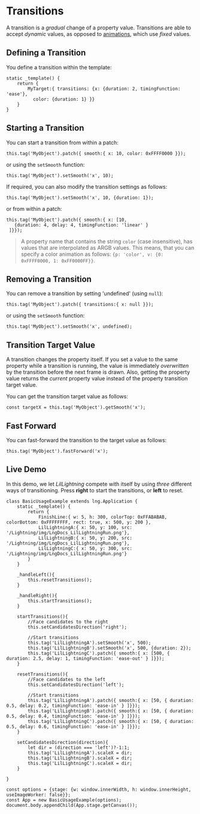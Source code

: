 # Transitions


A transition is a *gradual* change of a property value. Transitions are able to accept *dynamic* values, as opposed to [animations](../Animations/index.md), which use *fixed* values.

## Defining a Transition


You define a transition within the template:


```
static _template() {
    return {
        MyTarget:{ transitions: {x: {duration: 2, timingFunction: 'ease'},
          color: {duration: 1} }}
    }
}
```

## Starting a Transition


You can start a transition from within a patch:


```
this.tag('MyObject').patch({ smooth:{ x: 10, color: 0xFFFF0000 }});
```


or using the `setSmooth` function:


```
this.tag('MyObject').setSmooth('x', 10);
```


If required, you can also modify the transition settings as follows:


```
this.tag('MyObject').setSmooth('x', 10, {duration: 1});
```


or from within a patch:


```
this.tag('MyObject').patch({ smooth:{ x: [10, 
   {duration: 4, delay: 4, timingFunction: 'linear' }
 ]}});
```

> A property name that contains the string `color` (case insensitive), has values that are interpolated as ARGB values. This means,
that you can specify a color animation as follows:
`{p: 'color', v: {0: 0xFFFF0000, 1: 0xFF0000FF}}`.

## Removing a Transition


You can remove a transition by setting 'undefined' (using `null`):


```
this.tag('MyObject').patch({ transitions:{ x: null }});
```


or using the `setSmooth` function:


```
this.tag('MyObject').setSmooth('x', undefined);
```

## Transition Target Value


A transition changes the property itself. If you set a value to the same property while a transition is
running, the value is immediately *overwritten* by the transition before the next frame is drawn. Also, getting the
property value returns the *current* property value instead of the property transition target value.


You can get the transition target value as follows:


```
const targetX = this.tag('MyObject').getSmooth('x');
```

## Fast Forward


You can fast-forward the transition to the target value as follows:


```
this.tag('MyObject').fastForward('x');
```

## Live Demo


In this demo, we let *LilLightning* compete with itself by using *three* different ways of transitioning.
Press **right** to start the transitions, or **left** to reset.


```
class BasicUsageExample extends lng.Application {
    static _template() {
        return {
            FinishLine:{ w: 5, h: 300, colorTop: 0xFFABABAB, colorBottom: 0xFFFFFFFF, rect: true, x: 500, y: 200 },
            LilLightningA:{ x: 50, y: 100, src: '/Lightning/img/LngDocs_LilLightningRun.png'},
            LilLightningB:{ x: 50, y: 200, src: '/Lightning/img/LngDocs_LilLightningRun.png'},
            LilLightningC:{ x: 50, y: 300, src: '/Lightning/img/LngDocs_LilLightningRun.png'}
        }
    }
    
    _handleLeft(){
        this.resetTransitions();
    }
    
    _handleRight(){
        this.startTransitions();
    }
        
    startTransitions(){
        //Face candidates to the right
        this.setCandidatesDirection('right');
        
        //Start transitions
        this.tag('LilLightningA').setSmooth('x', 500);
        this.tag('LilLightningB').setSmooth('x', 500, {duration: 2});
        this.tag('LilLightningC').patch({ smooth:{ x: [500, { duration: 2.5, delay: 1, timingFunction: 'ease-out' } ]}});
    }
    
    resetTransitions(){
        //Face candidates to the left
        this.setCandidatesDirection('left');
        
        //Start transitions
        this.tag('LilLightningA').patch({ smooth:{ x: [50, { duration: 0.5, delay: 0.2, timingFunction: 'ease-in' } ]}});
        this.tag('LilLightningB').patch({ smooth:{ x: [50, { duration: 0.5, delay: 0.4, timingFunction: 'ease-in' } ]}});
        this.tag('LilLightningC').patch({ smooth:{ x: [50, { duration: 0.5, delay: 0.6, timingFunction: 'ease-in' } ]}});
    }
    
    setCandidatesDirection(direction){
        let dir = (direction === 'left')?-1:1;
        this.tag('LilLightningA').scaleX = dir;
        this.tag('LilLightningB').scaleX = dir;
        this.tag('LilLightningC').scaleX = dir;
    }
       
}

const options = {stage: {w: window.innerWidth, h: window.innerHeight, useImageWorker: false}};
const App = new BasicUsageExample(options);
document.body.appendChild(App.stage.getCanvas());
```